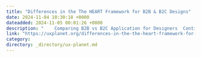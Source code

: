 ```yaml
---
title: "Differences in the The HEART Framework for B2B & B2C Designs"
date: 2024-11-04 10:30:18 +0000
dateadded: 2024-11-05 00:01:26 +0000
description: "    Comparing B2B vs B2C Application for Designers  Continue reading on UX Planet »  "
link: "https://uxplanet.org/differences-in-the-the-heart-framework-for-b2b-b2c-designs-de2a2d18bcd9?source=rss----819cc2aaeee0---4"
category:
directory: _directory/ux-planet.md
---
```

